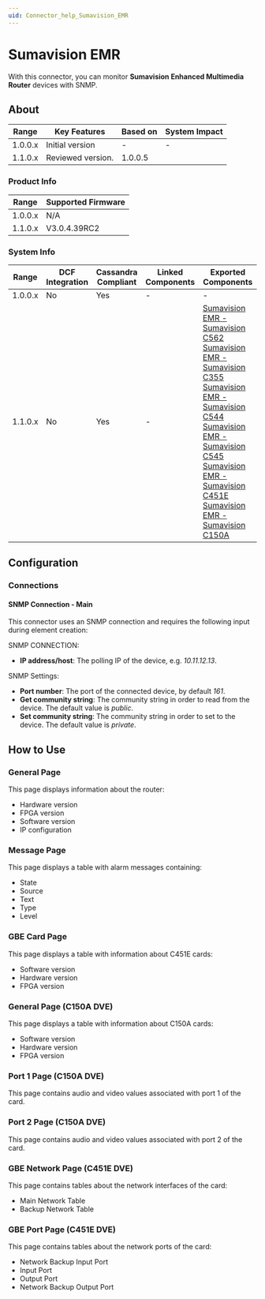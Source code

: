 ```yaml
---
uid: Connector_help_Sumavision_EMR
---
```


# Sumavision EMR

With this connector, you can monitor **Sumavision Enhanced Multimedia Router** devices with SNMP.

## About

| **Range** | **Key Features**  | **Based on** | **System Impact** |
|-----------|-------------------|--------------|-------------------|
| 1.0.0.x   | Initial version   | \-           | \-                |
| 1.1.0.x   | Reviewed version. | 1.0.0.5      |                   |

### Product Info

| **Range** | **Supported Firmware** |
|-----------|------------------------|
| 1.0.0.x   | N/A                    |
| 1.1.0.x   | V3.0.4.39RC2           |

### System Info

| **Range** | **DCF Integration** | **Cassandra Compliant** | **Linked Components** | **Exported Components**                                                                                                                                                                                                                                                                                                                                                                                                                                                                                                                                                                                   |
|-----------|---------------------|-------------------------|-----------------------|-----------------------------------------------------------------------------------------------------------------------------------------------------------------------------------------------------------------------------------------------------------------------------------------------------------------------------------------------------------------------------------------------------------------------------------------------------------------------------------------------------------------------------------------------------------------------------------------------------------|
| 1.0.0.x   | No                  | Yes                     | \-                    | \-                                                                                                                                                                                                                                                                                                                                                                                                                                                                                                                                                                                                        |
| 1.1.0.x   | No                  | Yes                     | \-                    | [Sumavision EMR - Sumavision C562](/Driver%20Help/Sumavision%20EMR%20-%20Sumavision%20C562.aspx) [Sumavision EMR - Sumavision C355](/Driver%20Help/Sumavision%20EMR%20-%20Sumavision%20C355.aspx) [Sumavision EMR - Sumavision C544](/Driver%20Help/Sumavision%20EMR%20-%20Sumavision%20C544.aspx) [Sumavision EMR - Sumavision C545](/Driver%20Help/Sumavision%20EMR%20-%20Sumavision%20C545.aspx) [Sumavision EMR - Sumavision C451E](/Driver%20Help/Sumavision%20EMR%20-%20Sumavision%20C451E.aspx) [Sumavision EMR - Sumavision C150A](xref:Connector_help_Sumavision_EMR_-_Sumavision_C150A) |

## Configuration

### Connections

#### SNMP Connection - Main

This connector uses an SNMP connection and requires the following input during element creation:

SNMP CONNECTION:

- **IP address/host**: The polling IP of the device, e.g. *10.11.12.13*.

SNMP Settings:

- **Port number**: The port of the connected device, by default *161*.
- **Get community string**: The community string in order to read from the device. The default value is *public*.
- **Set community string**: The community string in order to set to the device. The default value is *private*.

## How to Use

### General Page

This page displays information about the router:

- Hardware version
- FPGA version
- Software version
- IP configuration

### Message Page

This page displays a table with alarm messages containing:

- State
- Source
- Text
- Type
- Level

### GBE Card Page

This page displays a table with information about C451E cards:

- Software version
- Hardware version
- FPGA version

### General Page (C150A DVE)

This page displays a table with information about C150A cards:

- Software version
- Hardware version
- FPGA version

### Port 1 Page (C150A DVE)

This page contains audio and video values associated with port 1 of the card.

### Port 2 Page (C150A DVE)

This page contains audio and video values associated with port 2 of the card.

### GBE Network Page (C451E DVE)

This page contains tables about the network interfaces of the card:

- Main Network Table
- Backup Network Table

### GBE Port Page (C451E DVE)

This page contains tables about the network ports of the card:

- Network Backup Input Port
- Input Port
- Output Port
- Network Backup Output Port
